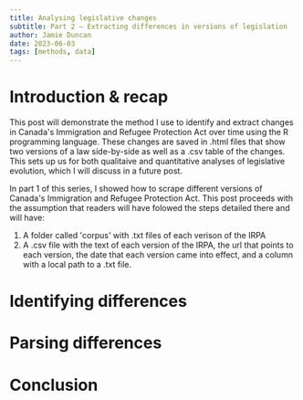 ```yaml
---
title: Analysing legislative changes
subtitle: Part 2 – Extracting differences in versions of legislation
author: Jamie Duncan
date: 2023-06-03
tags: [methods, data]
---
```


# Introduction & recap
This post will demonstrate the method I use to identify and extract changes in Canada's Immigration and Refugee Protection Act over time using the R programming language. These changes are saved in .html files that show two versions of a law side-by-side as well as a .csv table of the changes. This sets up us for both qualitaive and quantitative analyses of legislative evolution, which I will discuss in a future post. 

In part 1 of this series, I showed how to scrape different versions of Canada's Immigration and Refugee Protection Act. This post proceeds with the assumption that readers will have folowed the steps detailed there and will have:

1. A folder called 'corpus' with .txt files of each verison of the IRPA
2. A .csv file with the text of each version of the IRPA, the url that points to each version, the date that each version came into effect, and a column with a local path to a .txt file. 

# Identifying differences

# Parsing differences

# Conclusion


